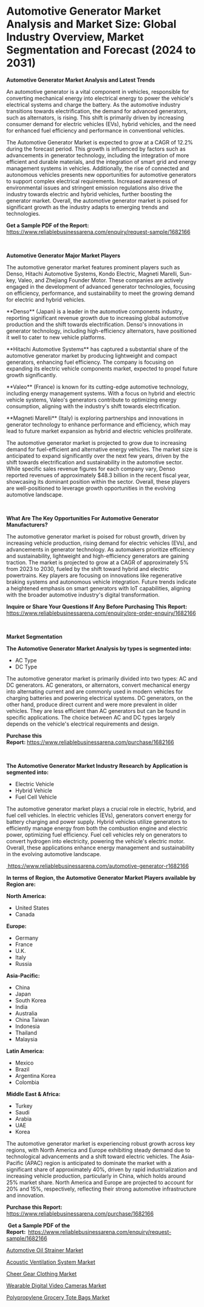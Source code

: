 <p><h1>Automotive Generator Market Analysis and Market Size: Global Industry Overview, Market Segmentation and Forecast (2024 to 2031)</h1></p><p><strong>Automotive Generator Market Analysis and Latest Trends</strong></p>
<p><p>An automotive generator is a vital component in vehicles, responsible for converting mechanical energy into electrical energy to power the vehicle's electrical systems and charge the battery. As the automotive industry transitions towards electrification, the demand for advanced generators, such as alternators, is rising. This shift is primarily driven by increasing consumer demand for electric vehicles (EVs), hybrid vehicles, and the need for enhanced fuel efficiency and performance in conventional vehicles.</p><p>The Automotive Generator Market is expected to grow at a CAGR of 12.2% during the forecast period. This growth is influenced by factors such as advancements in generator technology, including the integration of more efficient and durable materials, and the integration of smart grid and energy management systems in vehicles. Additionally, the rise of connected and autonomous vehicles presents new opportunities for automotive generators to support complex electrical requirements. Increased awareness of environmental issues and stringent emission regulations also drive the industry towards electric and hybrid vehicles, further boosting the generator market. Overall, the automotive generator market is poised for significant growth as the industry adapts to emerging trends and technologies.</p></p>
<p><strong>Get a Sample PDF of the Report:&nbsp;</strong> <a href="https://www.reliablebusinessarena.com/enquiry/request-sample/1682166?utm_campaign=1816&utm_medium=2&utm_source=Github&utm_content=ia&utm_term=01112024&utm_id=automotive-generator">https://www.reliablebusinessarena.com/enquiry/request-sample/1682166</a></p>
<p>&nbsp;</p>
<p><strong>Automotive Generator Major Market Players</strong></p>
<p><p>The automotive generator market features prominent players such as Denso, Hitachi Automotive Systems, Kondo Electric, Magneti Marelli, Sun-key, Valeo, and Zhejiang Founder Motor. These companies are actively engaged in the development of advanced generator technologies, focusing on efficiency, performance, and sustainability to meet the growing demand for electric and hybrid vehicles.</p><p>**Denso** (Japan) is a leader in the automotive components industry, reporting significant revenue growth due to increasing global automotive production and the shift towards electrification. Denso's innovations in generator technology, including high-efficiency alternators, have positioned it well to cater to new vehicle platforms.</p><p>**Hitachi Automotive Systems** has captured a substantial share of the automotive generator market by producing lightweight and compact generators, enhancing fuel efficiency. The company is focusing on expanding its electric vehicle components market, expected to propel future growth significantly.</p><p>**Valeo** (France) is known for its cutting-edge automotive technology, including energy management systems. With a focus on hybrid and electric vehicle systems, Valeo's generators contribute to optimizing energy consumption, aligning with the industry's shift towards electrification.</p><p>**Magneti Marelli** (Italy) is exploring partnerships and innovations in generator technology to enhance performance and efficiency, which may lead to future market expansion as hybrid and electric vehicles proliferate.</p><p>The automotive generator market is projected to grow due to increasing demand for fuel-efficient and alternative energy vehicles. The market size is anticipated to expand significantly over the next few years, driven by the shift towards electrification and sustainability in the automotive sector. While specific sales revenue figures for each company vary, Denso reported revenues of approximately $48.3 billion in the recent fiscal year, showcasing its dominant position within the sector. Overall, these players are well-positioned to leverage growth opportunities in the evolving automotive landscape.</p></p>
<p>&nbsp;</p>
<p><strong>What Are The Key Opportunities For Automotive Generator Manufacturers?</strong></p>
<p><p>The automotive generator market is poised for robust growth, driven by increasing vehicle production, rising demand for electric vehicles (EVs), and advancements in generator technology. As automakers prioritize efficiency and sustainability, lightweight and high-efficiency generators are gaining traction. The market is projected to grow at a CAGR of approximately 5% from 2023 to 2030, fueled by the shift toward hybrid and electric powertrains. Key players are focusing on innovations like regenerative braking systems and autonomous vehicle integration. Future trends indicate a heightened emphasis on smart generators with IoT capabilities, aligning with the broader automotive industry's digital transformation.</p></p>
<p><strong>Inquire or Share Your Questions If Any Before Purchasing This Report:</strong> <a href="https://www.reliablebusinessarena.com/enquiry/pre-order-enquiry/1682166?utm_campaign=1816&utm_medium=2&utm_source=Github&utm_content=ia&utm_term=01112024&utm_id=automotive-generator">https://www.reliablebusinessarena.com/enquiry/pre-order-enquiry/1682166</a></p>
<p>&nbsp;</p>
<p><strong>Market Segmentation</strong></p>
<p><strong>The Automotive Generator Market Analysis by types is segmented into:</strong></p>
<p><ul><li>AC Type</li><li>DC Type</li></ul></p>
<p><p>The automotive generator market is primarily divided into two types: AC and DC generators. AC generators, or alternators, convert mechanical energy into alternating current and are commonly used in modern vehicles for charging batteries and powering electrical systems. DC generators, on the other hand, produce direct current and were more prevalent in older vehicles. They are less efficient than AC generators but can be found in specific applications. The choice between AC and DC types largely depends on the vehicle's electrical requirements and design.</p></p>
<p><strong>Purchase this Report:&nbsp;</strong><a href="https://www.reliablebusinessarena.com/purchase/1682166?utm_campaign=1816&utm_medium=2&utm_source=Github&utm_content=ia&utm_term=01112024&utm_id=automotive-generator">https://www.reliablebusinessarena.com/purchase/1682166</a></p>
<p>&nbsp;</p>
<p><strong>The Automotive Generator Market Industry Research by Application is segmented into:</strong></p>
<p><ul><li>Electric Vehicle</li><li>Hybrid Vehicle</li><li>Fuel Cell Vehicle</li></ul></p>
<p><p>The automotive generator market plays a crucial role in electric, hybrid, and fuel cell vehicles. In electric vehicles (EVs), generators convert energy for battery charging and power supply. Hybrid vehicles utilize generators to efficiently manage energy from both the combustion engine and electric power, optimizing fuel efficiency. Fuel cell vehicles rely on generators to convert hydrogen into electricity, powering the vehicle's electric motor. Overall, these applications enhance energy management and sustainability in the evolving automotive landscape.</p></p>
<p><a href="https://www.reliablebusinessarena.com/automotive-generator-r1682166?utm_campaign=1816&utm_medium=2&utm_source=Github&utm_content=ia&utm_term=01112024&utm_id=automotive-generator">&nbsp;https://www.reliablebusinessarena.com/automotive-generator-r1682166</a></p>
<p><strong>In terms of Region, the Automotive Generator Market Players available by Region are:</strong></p>
<p>
    <p> <strong> North America: </strong>
        <ul>
            <li>United States</li>
            <li>Canada</li>
        </ul>
        </p> 
    <p> <strong> Europe: </strong>
        <ul>
            <li>Germany</li>
            <li>France</li>
            <li>U.K.</li>
            <li>Italy</li>
            <li>Russia</li>
        </ul>
        </p> 
    <p> <strong> Asia-Pacific: </strong>
        <ul>
            <li>China</li>
            <li>Japan</li>
            <li>South Korea</li>
            <li>India</li>
            <li>Australia</li>
            <li>China Taiwan</li>
            <li>Indonesia</li>
            <li>Thailand</li>
            <li>Malaysia</li>
        </ul>
        </p> 
    <p> <strong> Latin America: </strong>
        <ul>
            <li>Mexico</li>
            <li>Brazil</li>
            <li>Argentina Korea</li>
            <li>Colombia</li>
        </ul>
        </p> 
    <p> <strong> Middle East & Africa: </strong>
        <ul>
            <li>Turkey</li>
            <li>Saudi</li>
            <li>Arabia</li>
            <li>UAE</li>
            <li>Korea</li>
        </ul>
    </p>
    </p>
<p><p>The automotive generator market is experiencing robust growth across key regions, with North America and Europe exhibiting steady demand due to technological advancements and a shift toward electric vehicles. The Asia-Pacific (APAC) region is anticipated to dominate the market with a significant share of approximately 40%, driven by rapid industrialization and increasing vehicle production, particularly in China, which holds around 25% market share. North America and Europe are projected to account for 20% and 15%, respectively, reflecting their strong automotive infrastructure and innovation.</p></p>
<p><strong>Purchase this Report: </strong><a href="https://www.reliablebusinessarena.com/purchase/1682166?utm_campaign=1816&utm_medium=2&utm_source=Github&utm_content=ia&utm_term=01112024&utm_id=automotive-generator">https://www.reliablebusinessarena.com/purchase/1682166</a></p>
<p>&nbsp;<strong>Get a Sample PDF of the Report:&nbsp;&nbsp;</strong><a href="https://www.reliablebusinessarena.com/enquiry/request-sample/1682166?utm_campaign=1816&utm_medium=2&utm_source=Github&utm_content=ia&utm_term=01112024&utm_id=automotive-generator">https://www.reliablebusinessarena.com/enquiry/request-sample/1682166</a></p>
<p><strong></strong></p>
<p><p><a href="https://github.com/LacThu1/Market-Research-Report-List-1/blob/main/automotive-oil-strainer-market.md?utm_campaign=1816&utm_medium=2&utm_source=Github&utm_content=ia&utm_term=01112024&utm_id=automotive-generator">Automotive Oil Strainer Market</a></p><p><a href="https://www.linkedin.com/pulse/acoustic-ventilation-system-market-segmentation-geographical-k1rjf?utm_campaign=1816&utm_medium=2&utm_source=Github&utm_content=ia&utm_term=01112024&utm_id=automotive-generator">Acoustic Ventilation System Market</a></p><p><a href="https://www.linkedin.com/pulse/cheer-gear-clothing-market-industry-landscape-growth-trajectories-uziff?utm_campaign=1816&utm_medium=2&utm_source=Github&utm_content=ia&utm_term=01112024&utm_id=automotive-generator">Cheer Gear Clothing Market</a></p><p><a href="https://www.linkedin.com/pulse/booming-wearable-digital-video-cameras-market-sector-analysis-r0avf?utm_campaign=1816&utm_medium=2&utm_source=Github&utm_content=ia&utm_term=01112024&utm_id=automotive-generator">Wearable Digital Video Cameras Market</a></p><p><a href="https://www.linkedin.com/pulse/exploring-polypropylene-grocery-tote-bags-market-dynamics-global-il5jf?utm_campaign=1816&utm_medium=2&utm_source=Github&utm_content=ia&utm_term=01112024&utm_id=automotive-generator">Polypropylene Grocery Tote Bags Market</a></p></p>